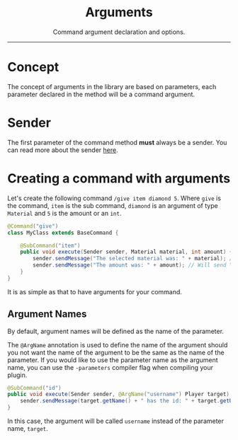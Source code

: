<center><h1>Arguments</h1></center>
<center><p>Command argument declaration and options.</p></center>

---

# Concept
The concept of arguments in the library are based on parameters, each parameter declared in the method will be a command argument.

# Sender
The first parameter of the command method **must** always be a sender. You can read more about the sender [here](custom-senders).

# Creating a command with arguments
Let's create the following command `/give item diamond 5`. Where `give` is the command, `item` is the sub command, `diamond` is an argument of type `Material` and `5` is the amount or an `int`.
```java
@Command("give")
class MyClass extends BaseCommand {

    @SubCommand("item")
    public void execute(Sender sender, Material material, int amount) {
        sender.sendMessage("The selected material was: " + material); // Will send "DIAMOND"
        sender.sendMessage("The amount was: " + amount); // Will send "5"
    }
}
```
It is as simple as that to have arguments for your command.

## Argument Names
By default, argument names will be defined as the name of the parameter.

The `@ArgName` annotation is used to define the name of the argument should you not want the name of the argument
to be the same as the name of the parameter. If you would like to use the parameter name as the 
argument name, you can use the `-parameters` compiler flag when compiling your plugin.
```java
@SubCommand("id")
public void execute(Sender sender, @ArgName("username") Player target) {
    sender.sendMessage(target.getName() + " has the id: " + target.getUniqueId());
}
```
In this case, the argument will be called `username` instead of the parameter name, `target`.
